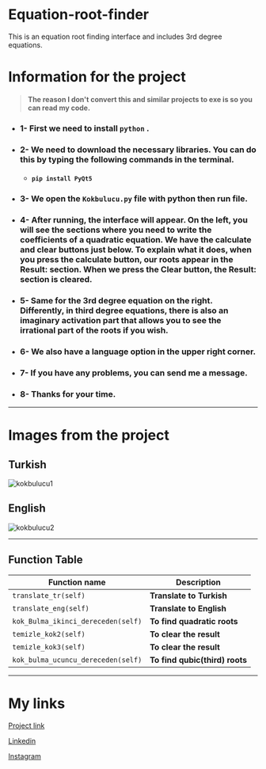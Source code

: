 # Equation-root-finder
 This is an equation root finding interface and includes 3rd degree equations.


# Information for the project 
>#### The reason I don't convert this and similar projects to exe is so you can read my code.
- ### 1- First we need to install `python` .

- ### 2- We need to download the necessary libraries. You can do this by typing the following commands in the terminal.
  - #### `pip install PyQt5`

- ### 3- We open the `Kokbulucu.py` file with python then run file.

- ### 4- After running, the interface will appear. On the left, you will see the sections where you need to write the coefficients of a quadratic equation. We have the calculate and clear buttons just below. To explain what it does, when you press the calculate button, our roots appear in the Result: section. When we press the Clear button, the Result: section is cleared. 

- ### 5- Same for the 3rd degree equation on the right. Differently, in third degree equations, there is also an imaginary activation part that allows you to see the irrational part of the roots if you wish.

- ### 6- We also have a language option in the upper right corner.

- ### 7- If you have any problems, you can send me a message.

- ### 8- Thanks for your time.

----

# Images from the project

## Turkish
![kokbulucu1](https://github.com/NumaIYI/Equation-root-finder/assets/128406291/e8544264-cbe6-44da-b76d-563ded27c750)


## English
![kokbulucu2](https://github.com/NumaIYI/Equation-root-finder/assets/128406291/603a1a73-3172-45e8-a86f-d50c4072c26d)


----
## Function Table

| Function name | Description                   |
| ------------- | ------------------------------ |
| `translate_tr(self)`      | **Translate to Turkish**       |
| `translate_eng(self)`   | **Translate to English**     |
| `kok_Bulma_ikinci_dereceden(self)`   | **To find quadratic roots**     |
| `temizle_kok2(self)`      | **To clear the result**       |
| `temizle_kok3(self)`   | **To clear the result**     |
| `kok_bulma_ucuncu_dereceden(self)`   | **To find qubic(third) roots**     |
----

# **My links**

[Project link](https://github.com/NumaIYI/Equation-root-finder)

[Linkedin](https://tr.linkedin.com/in/ahmed-numan-%C3%A7ift%C3%A7i-96305a243 "Linkedin hesabım")

[Instagram](https://www.instagram.com/ahmednuman.ciftci/)
